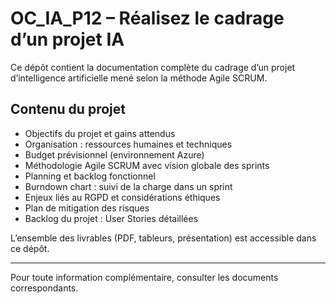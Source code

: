 # OC_IA_P12 – Réalisez le cadrage d’un projet IA

Ce dépôt contient la documentation complète du cadrage d’un projet d’intelligence artificielle mené selon la méthode Agile SCRUM.

## Contenu du projet

- Objectifs du projet et gains attendus
- Organisation : ressources humaines et techniques
- Budget prévisionnel (environnement Azure)
- Méthodologie Agile SCRUM avec vision globale des sprints
- Planning et backlog fonctionnel
- Burndown chart : suivi de la charge dans un sprint
- Enjeux liés au RGPD et considérations éthiques
- Plan de mitigation des risques
- Backlog du projet : User Stories détaillées

L’ensemble des livrables (PDF, tableurs, présentation) est accessible dans ce dépôt.

---

Pour toute information complémentaire, consulter les documents correspondants.
